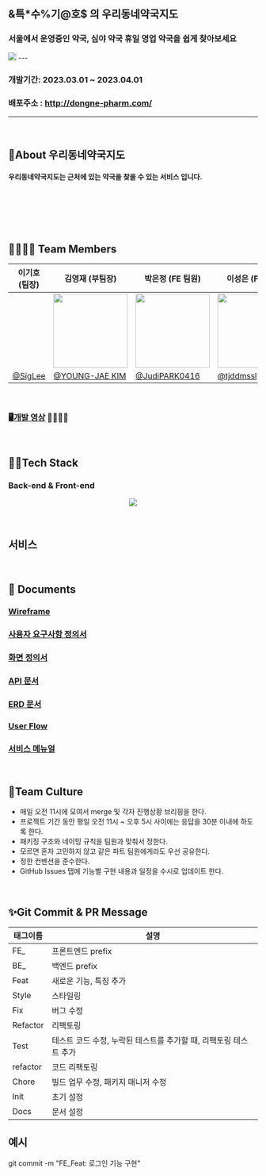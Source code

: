 ##  &특*수%기@호$ 의 우리동네약국지도

### 서울에서 운영중인 약국, 심야 약국 휴일 영업 약국을 쉽게 찾아보세요
<img src="https://drive.google.com/file/d/114QQgWQlibnkaO8HCJXUDw7XICSsODKK/view?usp=sharing">
---


### 개발기간: 2023.03.01 ~ 2023.04.01

### 배포주소 : http://dongne-pharm.com/

---

<br>

## 🐶About 우리동네약국지도

 #### 우리동네약국지도는 근처에 있는 약국을 찾을 수 있는 서비스 입니다.
<p>
  <img src=" ">
</p>

<br>

<p>
<img src=" ">
</p>


<br>

## 👨‍👩‍👧‍👦 Team Members 
|이기호 (팀장)   |김영재 (부팀장)                  |박은정 (FE 팀원)               |이성은 (FE 팀원)               |김지형 (BE 팀원)               |계예솔 (BE 팀원)          |
|----------------|-------------------------------|-----------------------------|-----------------------------|-----------------------------|-----------------------------|
|<img src='  ' width='150'>|<img src='https://avatars.githubusercontent.com/u/107192580?v=4' width='150'>|<img src='https://avatars.githubusercontent.com/u/115776596?v=4' width='150'>|<img src='https://avatars.githubusercontent.com/u/115976700?v=4' width='150'>|<img src='https://www.notion.so/image/https%3A%2F%2Fs3-us-west-2.amazonaws.com%2Fsecure.notion-static.com%2F3c3add93-fbe8-40da-8aaf-d8ff5431d7b5%2FIMG_1162.jpg?id=e640240d-c271-48ea-a6ac-0ef6437491fe&table=block&spaceId=82d63a72-8254-4cde-bf1e-b2597b7c099c&width=2000&userId=ae48e7fe-9262-4ee7-9860-ea6266fe5879&cache=v2' width='150'>|<img src='https://avatars.githubusercontent.com/u/72201467?v=4' width='150'>|                  
|[@SigLee](https://github.com/LEEGIHO94)        |[@YOUNG-JAE KIM](https://github.com/BangBang-e)           |[@JudiPARK0416](https://github.com/JudiPARK0416)           |[@tjddmssl](https://github.com/tjddmssl)           |[@JiHyeong23](https://github.com/JiHyeong23)       |[@yesolll](https://github.com/yesolll)       |


<br>

### 🖥️[개발 영상](https://www.youtube.com/watch?v=YH4rFqA8KBo) 👨‍👩‍👧‍👦

<br>

## 👩‍💻Tech Stack

### **Back-end & Front-end** 

<p align="center">
  <img src=" 기술 스택 추후 기입할 예정입니다.">
  

</p>

<br>

## 서비스 

<br>

## :memo: Documents

### [Wireframe](https://www.figma.com/file/byDv3I8S6mFtVHfb5VFBcl/%ED%8A%B9%EC%88%98%EA%B8%B0%ED%98%B8-Wireframing)
### [사용자 요구사항 정의서](https://docs.google.com/spreadsheets/d/1JrT-cBeIUbmBc4ggeqF0E_Nhiz-3dr6Ux__6EJavs5Q/edit#gid=0)
### [화면 정의서](https://docs.google.com/document/d/1OugSQlAfzpOGitRAdurXbnhjyjxzvYN7IYq8DPUPK0Q/edit)
### [API 문서](https://github.com/codestates-seb/seb39_main_019/wiki/API-%EB%AC%B8%EC%84%9C)
### [ERD 문서](https://docs.google.com/spreadsheets/d/1VE1Dn-0cEi1qNmUxvyFQGeayjIdc33YeL4X3zdnCSOM/edit#gid=1614011706)
### [User Flow](https://github.com/codestates-seb/seb39_main_019/wiki/User-Flow)
### [서비스 메뉴얼](https://drive.google.com/file/d/1jXP7nkEKO6yRLCHbXtDHafa1HLr5xhGU/view?usp=share_link)

<br>

## 🍵Team Culture

- 매일 오전 11시에 모여서 merge 및 각자 진행상황 브리핑을 한다.
- 프로젝트 기간 동안 평일 오전 11시 ~ 오후 5시 사이에는 응답을 30분 이내에 하도록 한다.
- 패키징 구조와 네이밍 규칙을 팀원과 맞춰서 정한다.
- 모르면 혼자 고민하지 않고 같은 파트 팀원에게라도 우선 공유한다.
- 정한 컨벤션을 준수한다.
- GitHub Issues 탭에 기능별 구현 내용과 일정을 수시로 업데이트 한다.

<br>

## ✨Git Commit & PR Message

| 태그이름 | 설명                                                  |
| -------- | ----------------------------------------------------- |
| FE_     | 프론트엔드 prefix                                      |
| BE_     | 백엔드 prefix                                     |
| Feat     | 새로운 기능, 특징 추가                                      |
| Style     | 스타일링                                      |
| Fix      |  버그 수정                                             |
| Refactor   | 리팩토링                                 |
| Test    | 테스트 코드 수정, 누락된 테스트를 추가할 때, 리팩토링 테스트 추가 |
| refactor | 코드 리팩토링                                         |
| Chore     | 빌드 업무 수정, 패키지 매니저 수정                                 |
| Init     | 초기 설정               |
| Docs     | 문서 설정               |

## 예시
git commit -m "FE_Feat: 로그인 기능 구현"


